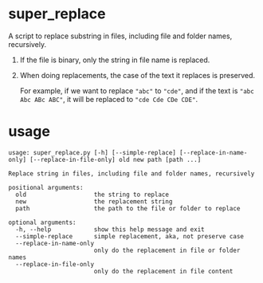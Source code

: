 # super_replace
A script to replace substring in files, including file and folder names, recursively.

1. If the file is binary, only the string in file name is replaced.

2. When doing replacements, the case of the text it replaces is preserved.

   For example, if we want to replace `"abc"` to `"cde"`,
       and if the text is `"abc Abc ABc ABC"`,
   it will be replaced to `"cde Cde CDe CDE"`.

# usage

```
usage: super_replace.py [-h] [--simple-replace] [--replace-in-name-only] [--replace-in-file-only] old new path [path ...]

Replace string in files, including file and folder names, recursively

positional arguments:
  old                   the string to replace
  new                   the replacement string
  path                  the path to the file or folder to replace

optional arguments:
  -h, --help            show this help message and exit
  --simple-replace      simple replacement, aka, not preserve case
  --replace-in-name-only
                        only do the replacement in file or folder names
  --replace-in-file-only
                        only do the replacement in file content
```
